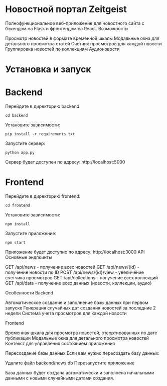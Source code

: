 # Новостной портал Zeitgeist
Полнофункциональное веб-приложение для новостного сайта с бэкендом на Flask и фронтендом на React.
Возможности

Просмотр новостей в формате временной шкалы
Модальные окна для детального просмотра статей
Счетчик просмотров для каждой новости
Группировка новостей по коллекциям
Аудионовости

# Установка и запуск
# Backend

Перейдите в директорию backend:

```cd backend```

Установите зависимости:

```pip install -r requirements.txt```

Запустите сервер:

```python app.py```

Сервер будет доступен по адресу: http://localhost:5000
# Frontend

Перейдите в директорию frontend:

```cd frontend```

Установите зависимости:

```npm install```

Запустите приложение:

```npm start```

Приложение будет доступно по адресу: http://localhost:3000
API
Основные эндпоинты

GET /api/news - получение всех новостей
GET /api/news/{id} - получение новости по ID
POST /api/news/{id}/view - увеличение счетчика просмотров
GET /api/collections - получение всех коллекций
GET /api/data - получение всех данных (новости, коллекции, аудио)

Особенности
Backend

Автоматическое создание и заполнение базы данных при первом запуске
Генерация случайных дат создания новостей за последние 2 недели
Система учета просмотров для каждой новости

Frontend

Временная шкала для просмотра новостей, отсортированных по дате публикации
Модальные окна для детального просмотра новостей
Контекст для управления состоянием приложения

Пересоздание базы данных
Если вам нужно пересоздать базу данных:

Удалите файл backend/news.db
Перезапустите приложение

База данных будет создана автоматически и заполнена начальными данными с новыми случайными датами создания.

